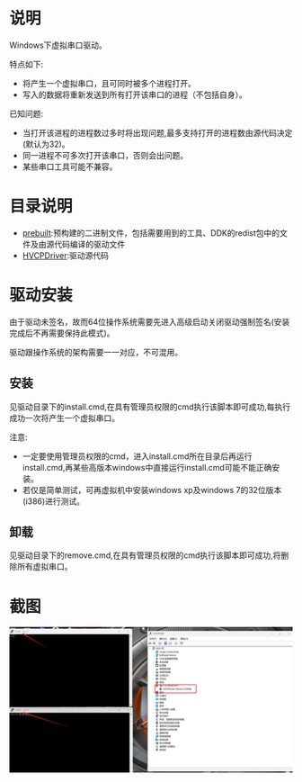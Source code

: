 # 说明

Windows下虚拟串口驱动。

特点如下:

- 将产生一个虚拟串口，且可同时被多个进程打开。
- 写入的数据将重新发送到所有打开该串口的进程（不包括自身）。

已知问题:

- 当打开该进程的进程数过多时将出现问题,最多支持打开的进程数由源代码决定(默认为32)。
- 同一进程不可多次打开该串口，否则会出问题。
- 某些串口工具可能不兼容。

# 目录说明

- [prebuilt](prebuilt):预构建的二进制文件，包括需要用到的工具、DDK的redist包中的文件及由源代码编译的驱动文件
- [HVCPDriver](HVCPDriver):驱动源代码

# 驱动安装

由于驱动未签名，故而64位操作系统需要先进入高级启动关闭驱动强制签名(安装完成后不再需要保持此模式)。

驱动跟操作系统的架构需要一一对应，不可混用。

## 安装

见驱动目录下的install.cmd,在具有管理员权限的cmd执行该脚本即可成功,每执行成功一次将产生一个虚拟串口。

注意:

- 一定要使用管理员权限的cmd，进入install.cmd所在目录后再运行install.cmd,再某些高版本windows中直接运行install.cmd可能不能正确安装。
- 若仅是简单测试，可再虚拟机中安装windows xp及windows 7的32位版本(i386)进行测试。

## 卸载

见驱动目录下的remove.cmd,在具有管理员权限的cmd执行该脚本即可成功,将删除所有虚拟串口。

# 截图

![HVCPDriver_putty_test](HVCPDriver_putty_test.png)